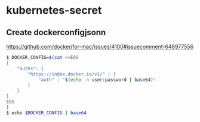 # kubernetes-secret

## Create dockerconfigjsonn

<https://github.com/docker/for-mac/issues/4100#issuecomment-648977556>
```bash
$ DOCKER_CONFIG=$(cat <<EOS
{
    "auths": {
        "https://index.docker.io/v1/" : {         
            "auth" : "$(echo -n user:password | base64)"
        }
    }
}
EOS
)
$ echo $DOCKER_CONFIG | base64
```
